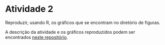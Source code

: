 # Atividade 2
Reproduzir, usando R, os gráficos que se encontram no diretório de figuras. 


A descrição da atividade e os gráficos reproduzidos podem ser encontrados [neste repositório](https://github.com/rdpeng/ExData_Plotting1). 